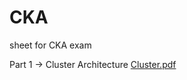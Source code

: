 # CKA
sheet for CKA exam

Part 1 -> Cluster Architecture <a href="https://github.com/0psdev/CKA/blob/main/Cluster.pdf" target="_blank">Cluster.pdf</a>
